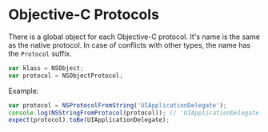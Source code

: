 # Objective-C Protocols

There is a global object for each Objective-C protocol. It's name is the same as the native protocol. In case of conflicts with other types, the name has the `Protocol` suffix.

```JavaScript
var klass = NSObject;
var protocol = NSObjectProtocol;
```

Example:

```JavaScript
var protocol = NSProtocolFromString('UIApplicationDelegate');
console.log(NSStringFromProtocol(protocol)); // 'UIApplicationDelegate'
expect(protocol).toBe(UIApplicationDelegate);
```
